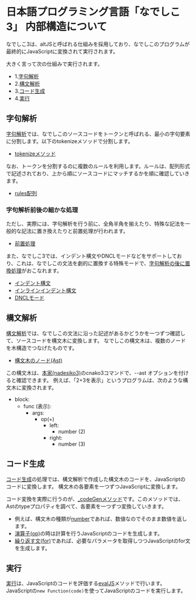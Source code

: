 # 日本語プログラミング言語「なでしこ3」 内部構造について

なでしこ3は、altJSと呼ばれる仕組みを採用しており、なでしこのプログラムが最終的にJavaScriptに変換されて実行されます。

大きく言って次の仕組みで実行されます。

- 1.[字句解析](/src/nako_lexer.mts)
- 2.[構文解析](/src/nako_parser3.mts)
- 3.[コード生成](/src/nako_gen.mts)
- 4.[実行](/src/nako3.mts)
 
## 字句解析

[字句解析](/src/nako_lexer.mts)では、なでしこのソースコードをトークンと呼ばれる、最小の字句要素に分割します。以下のtokenizeメソッドで分割します。

- [tokenizeメソッド](https://github.com/kujirahand/nadesiko3core/blob/7db54415b74815739fdb64aa05df7da9e5ab1bdf/src/nako_lexer.mts#L404)

なお、トークンを分割するのに複数のルールを利用します。ルールは、配列形式で記述されており、上から順にソースコードにマッチするかを順に確認していきます。

- [rules配列](https://github.com/kujirahand/nadesiko3core/blob/7db54415b74815739fdb64aa05df7da9e5ab1bdf/src/nako_lex_rules.mts#L32)

### 字句解析前後の細かな処理

ただし、実際には、字句解析を行う前に、全角半角を揃えたり、特殊な記法を一般的な記法に置き換えたりと前置処理が行われます。

- [前置処理](/src/nako_prepare.mts)

また、なでしこ3では、インデント構文やDNCLモードなどをサポートしており、これは、なでしこの文法を劇的に置換する特殊モードで、[字句解析の後に置換処理](https://github.com/kujirahand/nadesiko3core/blob/4f89cbf32f45584248f00719b7f6b5d0495d6c5c/src/nako3.mts#L359)がおこなれます。

- [インデント構文](/src/nako_indent.mts)
- [インラインインデント構文](/src/nako_indent_inline.mts)
- [DNCLモード](/src/nako_from_dncl.mjs)

## 構文解析

[構文解析](/src/nako_parser3.mts)では、なでしこの文法に沿った記述があるかどうかを一つずつ確認して、ソースコードを構文木に変換します。
なでしこの構文木は、複数のノードを木構造でつなげたものです。

- [構文木のノード(Ast)](https://github.com/kujirahand/nadesiko3core/blob/7db54415b74815739fdb64aa05df7da9e5ab1bdf/src/nako_types.mts#L72)

この構文木は、[本家(nadesiko3)](https://github.com/kujirahand/nadesiko3)のcnako3コマンドで、--ast オプションを付けると確認できます。
例えば、「2+3を表示」というプログラムは、次のような構文木に変換されます。

- block:
  - func (表示):
    - args:
      - op(+)
        - left:
          - number (2)
        - right:
          - number (3)

## コード生成

[コード生成](/src/nako_gen.mts)の処理では、構文解析で作成した構文木のコードを、JavaScriptのコードに変換します。
構文木の各要素を一つずつJavaScriptに変換します。

コード変換を実際に行うのが、[_codeGenメソッド](https://github.com/kujirahand/nadesiko3core/blob/7db54415b74815739fdb64aa05df7da9e5ab1bdf/src/nako_gen.mts#L418)です。このメソッドでは、Astのtypeプロパティを調べて、各要素を一つずつ変換していきます。

- 例えば、構文木の種類が[number](https://github.com/kujirahand/nadesiko3core/blob/7db54415b74815739fdb64aa05df7da9e5ab1bdf/src/nako_gen.mts#L460)であれば、数値なのでそのまま数値を返します。
- [演算子(op)](https://github.com/kujirahand/nadesiko3core/blob/7db54415b74815739fdb64aa05df7da9e5ab1bdf/src/nako_gen.mts#L1388)の時は計算を行うJavaScriptのコードを生成します。
- [繰り返す文(for)](https://github.com/kujirahand/nadesiko3core/blob/7db54415b74815739fdb64aa05df7da9e5ab1bdf/src/nako_gen.mts#L909)であれば、必要なパラメータを取得しつつJavaScriptのfor文を生成します。

## 実行

[実行](/src/nako3.mts)は、JavaScriptのコードを評価する[evalJS](https://github.com/kujirahand/nadesiko3core/blob/7db54415b74815739fdb64aa05df7da9e5ab1bdf/src/nako3.mts#L749)メソッドで行います。
JavaScriptの`new Function(code)`を使ってJavaScriptのコードを実行します。

